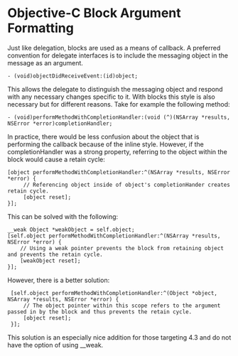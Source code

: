 Objective-C Block Argument Formatting
======================

Just like delegation, blocks are used as a means of callback. A preferred convention for delegate interfaces is to include the messaging object in the message as an argument.

    - (void)objectDidReceiveEvent:(id)object;

This allows the delegate to distinguish the messaging object and respond with any necessary changes specific to it. With blocks this style is also necessary but for different reasons. Take for example the following method:

    - (void)performMethodWithCompletionHandler:(void (^)(NSArray *results, NSError *error)completionHandler;
    
In practice, there would be less confusion about the object that is performing the callback because of the inline style. However, if the completionHandler was a strong property, referring to the object within the block would cause a retain cycle:

    [object performMethodWithCompletionHandler:^(NSArray *results, NSError *error) {        
         // Referencing object inside of object's completionHander creates retain cycle.
         [object reset];
    }];
    
This can be solved with the following:

    __weak Object *weakObject = self.object;
    [self.object performMethodWithCompletionHandler:^(NSArray *results, NSError *error) {
        // Using a weak pointer prevents the block from retaining object and prevents the retain cycle.
        [weakObject reset];
    }];
    
However, there is a better solution:

     [self.object performMethodWithCompletionHandler:^(Object *object, NSArray *results, NSError *error) {
         // The object pointer within this scope refers to the argument passed in by the block and thus prevents the retain cycle.         
         [object reset];
     }];
     
This solution is an especially nice addition for those targeting 4.3 and do not have the option of using __weak.
